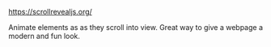 https://scrollrevealjs.org/

Animate elements as as they scroll into view. Great way to give a webpage a modern and fun look.
